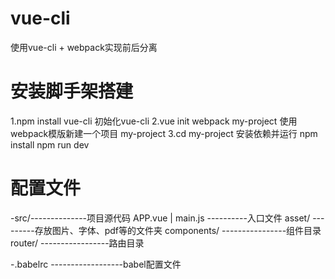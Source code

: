 # vue-cli
使用vue-cli + webpack实现前后分离
# 安装脚手架搭建
1.npm install vue-cli  初始化vue-cli
2.vue init webpack my-project  使用webpack模版新建一个项目 my-project
3.cd my-project 安装依赖并运行
  npm install
  npm run dev

# 配置文件
-src/--------------项目源代码 
  APP.vue | main.js ----------入口文件
  asset/ ---------存放图片、字体、pdf等的文件夹
  components/ ----------------组件目录
  router/  -----------------路由目录

-.babelrc ------------------babel配置文件   